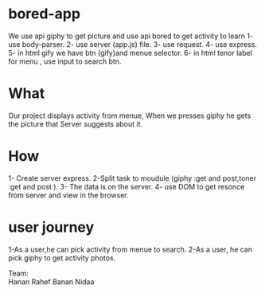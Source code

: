 # bored-app
 We  use api giphy to get picture  and use api bored  to get activity to learn
 1- use body-parser.
 2- use server (app.js) file.
 3- use request.
 4- use express.
 5- in html gify we have  btn (gify)and menue selector.
 6- in  html tenor label for menu , use input to search btn.
 
# What 
Our project displays activity from menue, When we presses giphy he gets the picture
that Server suggests about it.


# How 
 1- Create server express.
 2-Split  task to moudule (giphy :get and post,toner :get and post ).
 3- The data is on the server.
 4- use DOM to get resonce  from server and view in the browser.


# user journey
1-As a user,he can pick activity from menue to search.
2-As a user, he can pick giphy to get activity photos.





Team:<br>
Hanan 
Rahef 
Banan
Nidaa
    